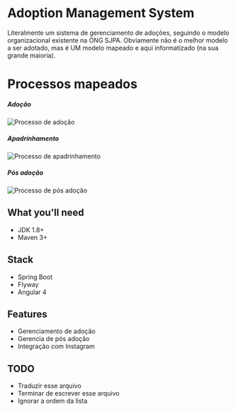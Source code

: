 # Adoption Management System 

Literalmente um sistema de gerenciamento de adoções, seguindo o modelo organizacional existente na ONG SJPA. Obviamente não é o melhor modelo a ser adotado, mas é UM modelo mapeado e aqui informatizado (na sua grande maioria).
# Processos mapeados
##### Adoção
![Processo de adoção](https://lh3.googleusercontent.com/i3eaf4v-msEFBkYRLSeoQWtX3zuonFINkhZW0u0Q-WOCOlfYp2U-zziOcz3Psx69Ml0jKI7ItwbzhKr9vrfj-Xomz6egVYUF4IcRjxLgNYSsUgDp30rnrw3DTdt3mJlEmYkYjD5oyz-OaW3Qb8xIy75oEjPPDNsWANnJS9Zo-bYH28GIUfv14l3KnHLHuqSOXxDhhP0vZdfVw4L3f9MvxID_Puh1hulOkfs_omRqAij45VtAo0ExDd1U0k1XOO1nKKpCKRBy6Fswxxf2RihPg6OUXU4Ii4KVnD-ZGI2R5tkBjqak02gudIcAMmmFLiqPPp3AYsx9HMo1Qw0qAaQvEUH2v2vBR2tb4oLuDsT6GLuEdPAAPHCVF7H4JtqH1FyTpbfYdV5jJbFRh0KqbkPtUpmJf2FSni69UkS0v7ZdJURKwgz7p7BZBuyWkuARTymdVD1Jq1WlIpKePY687WKu3selqvJBcdL-bHfBY85y9JBRskt9YaKmHY-bq50GVDAgEa4FbsNTYskm0vO1cGcxdyVN8zaWBGfZgCADdqBkoq01QiG9uZRkP6BO4ymLfxtpfgFwtmH7tmqwLujYKeTPev6qMIRaSYSkPwKe4ZQ=w1366-h557-no)

##### Apadrinhamento
![Processo de apadrinhamento](https://lh3.googleusercontent.com/3pmDeiJvhDTnQnP_iG3RqHJLXh6L9WFJ-bs9rVb6ATLDS1XSe8k_6wW-dFA1t7uIOzXkfeDgFvkYM2Y4rp6SmggJTzGkXriJU3yvr24e6agSllYIrGc1jOUof90ISg8-AYdtI-G9h7uDOyhSI_Yofmshwkh6PFPji7L4kRonVdc5LtxDhlw2LpAMgDGZ0vIkd_5_IvWVtjj3H1Fh7SzvkeNkmaSiW2ZhzPWhSbGo8mgjHXFL_GGFtIyTepYnV7C0Sy3FK48r9cts6zrnp3C2dg4ewB1S8xEH_gruQ6z2P1teeS-iNmjmq1atJMckWOKQUTypuDwWFWtQi6-wOl-kn3cHebtGWRmTB5GjDlaqz74q8pINawniLLhYtoGtYIXsC1DLcBgGzZ_xVgAiYhXIMwrtvbODp_QhoV-H6VMZnpdzd05HkhCW2aVaYHxnFfojIZTU3gEsMngLRv8QZqIXP45HrTLqPFRhFkSjz5fi5FJbPHC33j-pUmdj-lvnl5416RBXPZAJXSiB282GM6ZQfhBy-wFlepLqytEiIf39bM-jSXnEh0ODAelsi2WM-_693w7YRQjfpeRrfDLNMpAP6SpfjBKOX9dezFF5WSM=w845-h655-no)

##### Pós adoção
![Processo de pós adoção](https://lh3.googleusercontent.com/m1hy0BjD0D0pkbizmLnpw1kV1FUEgR7HY-aJ80DPbOUuWWX4Hk_FsdhrMqYX0jpK0QSbw84K7qf78fPaYcAY_o02o1OBwv4QcFVttC7IxM88KUg9ZKHTfIUhcGN3MTSJea4xmRG2MuTjdVNrLLP7FA4vDOGt0cuMPFMyUiRPGt_jFT3g-q7h_b_8Dyp45rE5kiWTcBpNdgdDghuSvby9TlrILDWWfXa5xHH9h2mnB3TOWqvJwbxsM8lGxuMhvEsXOJ_Loxr3-NjDjv7pNP6u4dM2A6CIPjwoRn0RDnyN641O9kykKraZ88lMuyEnwmZEJ0-fwZHjow8Rbjny6NwyuPnNpERd0zsg4b56zRPzJ_Kqo-31rs0l4__ZHzOFumy3jI4mqQ3VrxjOifwkF0Hlmizq8Sdg9pt1dkEsbOAj-bU7SjZ00qxVrDLzh6nxQ5693hLbJlC_2tCGfLABcKQk1ywONBrkD7-kRqAed5fad8dKGEouqqK8A1Bsk1GSnCAhsqVT3eLKH4JxVq0dZ2440cteCAUVOctUSyWU6vRiFI5qorYLfa0SkBhBZA8AUfIOaBmNtKLdzeSulO8CK5gY9LJIT2WzqyHUqKcZ62U=w1060-h655-no)


##  What you'll need

 - JDK 1.8+
 - Maven 3+

## Stack
 - Spring Boot
 - Flyway
 - Angular 4

## Features

- Gerenciamento de adoção
-  Gerencia de pós adoção
-  Integração com Instagram

## TODO

- Traduzir esse arquivo
- Terminar de escrever esse arquivo
- Ignorar a ordem da lista
